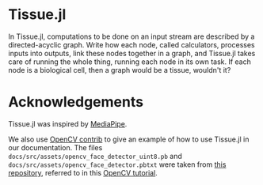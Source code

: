 # Tissue.jl
In Tissue.jl, computations to be done on an input stream are described by a directed-acyclic graph. Write how each node, called calculators, processes inputs into outputs, link these nodes together in a graph, and Tissue.jl takes care of running the whole thing, running each node in its own task. If each node is a biological cell, then a graph would be a tissue, wouldn't it?

# Acknowledgements
Tissue.jl was inspired by [MediaPipe](https://arxiv.org/abs/1906.08172).

We also use [OpenCV contrib](https://github.com/opencv/opencv_contrib) to give an example of how to use Tissue.jl in our documentation. The files `docs/src/assets/opencv_face_detector_uint8.pb` and `docs/src/assets/opencv_face_detector.pbtxt` were taken from [this repository](https://github.com/opencv/opencv_extra/tree/master/testdata/dnn), referred to in this [OpenCV tutorial](https://docs.opencv.org/4.5.2/d8/da4/tutorial_julia.html).